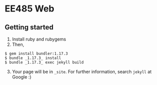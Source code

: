 # EE485 Web

## Getting started
1. Install ruby and rubygems
2. Then,
```
$ gem install bundler:1.17.3
$ bundle _1.17.3_ install
$ bundle _1.17.3_ exec jekyll build
```
3. Your page will be in `_site`. For further information, search `jekyll` at Google :)
